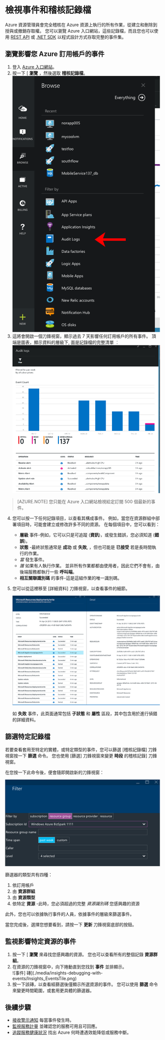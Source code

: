 <properties 
    pageTitle="檢視事件和稽核記錄檔" 
    description="了解如何查看發生在 Azure 訂用帳戶中的所有事件。" 
    authors="HaniKN-MSFT" 
    manager="kamrani" 
    editor="" 
    services="azure-portal" 
    documentationCenter="na"/>

<tags 
    ms.service="azure-portal" 
    ms.workload="na" 
    ms.tgt_pltfrm="na" 
    ms.devlang="na" 
    ms.topic="article" 
    ms.date="04/28/2015" 
    ms.author="hanikn"/>

# 檢視事件和稽核記錄檔

Azure 資源管理員會完全稽核在 Azure 資源上執行的所有作業，從建立和刪除到授與或撤銷存取權。 您可以瀏覽 Azure 入口網站，這些記錄檔，而且您也可以使用 [REST API](https://msdn.microsoft.com/library/azure/dn931927.aspx) 或 [.NET SDK](https://www.nuget.org/packages/Microsoft.Azure.Insights/) 以程式設計方式存取完整的事件集。

## 瀏覽影響您 Azure 訂用帳戶的事件

1. 登入 [Azure 入口網站](https://portal.azure.com/)。
2. 按一下 [ **瀏覽** ，然後選取 **稽核記錄檔**。  
    ![瀏覽中樞](./media/insights-debugging-with-events/Insights_Browse.png)
3. 這將會開啟一個刀鋒視窗，顯示過去 7 天影響任何訂用帳戶的所有事件。 頂端是圖表，顯示資料的層級下, 面是記錄檔的完整清單 ︰
    ![所有事件](./media/insights-debugging-with-events/Insights_AllEvents.png)

>[AZURE.NOTE] 您只能在 Azure 入口網站檢視給定訂閱 500 個最新的事件。 

4. 您可以按一下任何記錄項目，以查看其構成事件。 例如，當您在資源群組中部署項目時，可能會建立或修改許多不同的資源。 在每個項目中，您可以看到：
    *  **層級** 事件-例如，它可以只是可追蹤 (**資訊**)，或發生錯誤，您必須知道 (**錯誤**)。 
    *  **狀態** -最終狀態通常是 **成功** 或 **失敗**, ，但也可能是 **已接受** 若是長時間執行的作業。
    * *當* 發生事件。
    * *誰* 如果有人執行作業。 並非所有作業都都由使用者，因此它們不會有，由後端服務都執行一些 **呼叫端**。
    *  **相互關聯識別碼** 的事件-這是這組作業的唯一識別碼。

5. 您可以從這裡移至 [詳細資料] 刀鋒視窗，以查看事件的細節。
   
    ![資源群組](./media/insights-debugging-with-events/Insights_EventDetails.png)

    如 **失敗** 事件，此頁面通常包括 **子狀態** 和 **屬性** 區段，其中包含用於進行偵錯的詳細資料。

## 篩選特定記錄檔

若要查看套用至特定的實體，或特定類型的事件，您可以篩選 [稽核記錄檔] 刀鋒視窗按一下 **篩選** 命令。 您也使用 [篩選] 刀鋒視窗來變更 **時段** 的稽核記錄] 刀鋒視窗。

在您按一下此命令後，便會隨即開啟新的刀鋒視窗：

![篩選器](./media/insights-debugging-with-events/Insights_EventFilter.png)

篩選器的類型共有四種：

1. 依訂用帳戶
2. 由 **資源群組**
3. 由 **資源類型**
4. 依特定 **資源** -此時，您必須超過的完整 *資源識別碼* 您感興趣的資源

此外，您也可以依據執行事件的人員，依據事件的層級來篩選事件。

當您完成後，選擇您想要看到，請按一下 **更新** 刀鋒視窗底部的按鈕。

## 監視影響特定資源的事件

1. 按一下 [ **瀏覽** 來尋找您感興趣的資源。 您也可以查看所有的整個記錄 **資源群組**。
2. 在資源的刀鋒視窗中，向下捲動直到您找到 **事件** 並排顯示。  
    ![事件] 磚](./media/insights-debugging-with-events/Insights_EventsTile.png)
3. 按一下該磚，以查看經篩選後僅顯示所選資源的事件。 您可以使用 **篩選** 命令來變更時間範圍，或套用更具體的篩選器。

## 後續步驟

* [接收警示通知](insights-receive-alert-notifications.md) 每當事件發生時。
* [監視服務計量](insights-how-to-customize-monitoring.md) 並確認您的服務可用且可回應。
* [追蹤服務健康狀況](insights-service-health.md) 找出 Azure 何時遭遇效能降低或服務中斷。  


